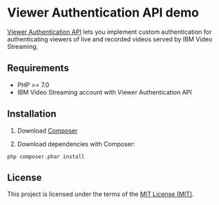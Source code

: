 # Viewer Authentication API demo

[Viewer Authentication API](https://developers.video.ibm.com/channel-api/viewer-authentication-api.html) 
lets you implement custom authentication for authenticating viewers of live and recorded videos served by IBM Video Streaming.

## Requirements

* PHP >= 7.0
* IBM Video Streaming account with Viewer Authentication API

## Installation

1. Download [Composer](https://getcomposer.org/download)
  

3. Download dependencies with Composer:

  ```shell
  php composer.phar install
  ```

## License

This project is licensed under the terms of the [MIT License (MIT)](LICENSE).
